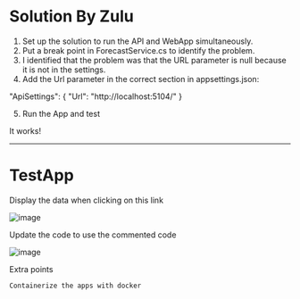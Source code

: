 # Solution By Zulu

1. Set up the solution to run the API and WebApp simultaneously.
2. Put a break point in ForecastService.cs to identify the problem.
3. I identified that the problem was that the URL parameter is null because it is not in the settings.
4. Add the Url parameter in the correct section in appsettings.json:

"ApiSettings": {
  "Url": "http://localhost:5104/"
}

5. Run the App and test

It works!

------------------------------------------------------------------------------------------------------------------------------------------------------

# TestApp

Display the data when clicking on this link

![image](https://github.com/macaldinho/TestApp/assets/5600418/72004bd2-690c-44de-a5bc-ed69ee2c456e)

Update the code to use the commented code

![image](https://github.com/macaldinho/TestApp/assets/5600418/2391829e-84a1-44f3-8c96-6df9110ef9cd)

Extra points

    Containerize the apps with docker
